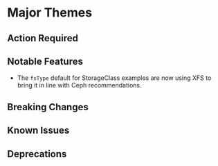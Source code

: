 # Major Themes

## Action Required

## Notable Features
- The `fsType` default for StorageClass examples are now using XFS to bring it in line with Ceph recommendations.

## Breaking Changes

## Known Issues

## Deprecations
